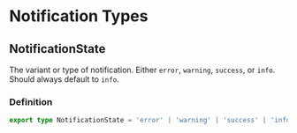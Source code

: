 # Notification Types

## NotificationState

The variant or type of notification. Either `error`, `warning`, `success`, or `info`. Should always default to `info`.

### Definition

```ts
export type NotificationState = 'error' | 'warning' | 'success' | 'info'
```
